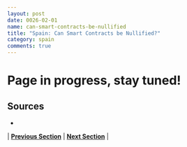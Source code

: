 ```yaml
---
layout: post
date: 0026-02-01
name: can-smart-contracts-be-nullified
title: "Spain: Can Smart Contracts be Nullified?"
category: spain
comments: true
---
```


# Page in progress, stay tuned!

Sources
-- 
- 


| **[Previous Section](https://neo-project.github.io/global-blockchain-compliance-hub//spain/spain-dispute-resolution.html)** | **[Next Section]( https://neo-project.github.io/global-blockchain-compliance-hub//spain/spain-suggested-readings.html)** |
